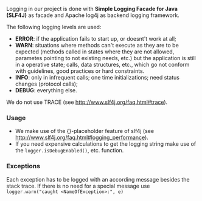 Logging in our project is done with **Simple Logging Facade for Java (SLF4J)** as facade and Apache log4j as backend logging framework.

The following logging levels are used:
* **ERROR**: if the application fails to start up, or doesnt't work at all;
* **WARN**: situations where methods can't execute as they are to be expected (methods called in states where they are not allowed, parametes pointing to not existing needs, etc.) but the application is still in a operative state; calls, data structures, etc., which go not conform with guidelines, good practices or hard constraints.
* **INFO**: only in infrequent calls; one time initializations; need status changes (protocol calls);
* **DEBUG**: everything else.

We do not use TRACE (see http://www.slf4j.org/faq.html#trace).

### Usage
* We make use of the {}-placeholder feature of slf4j (see http://www.slf4j.org/faq.html#logging_performance).
* If you need expensive calculations to get the logging string make use of the `logger.isDebugEnabled()`, etc. function.

### Exceptions
Each exception has to be logged with an according message besides the stack trace. If there is no need for a special message use 
`logger.warn("caught <NameOfException>:", e)`

